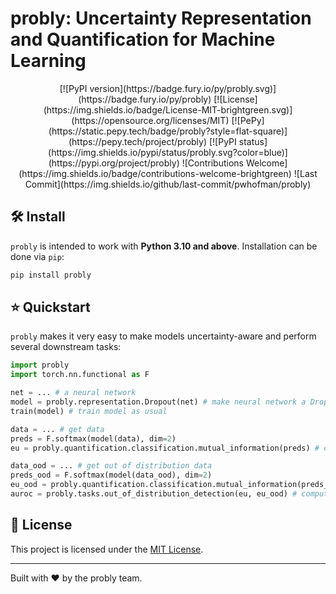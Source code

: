 # probly: Uncertainty Representation and Quantification for Machine Learning

<p align="center">
[![PyPI version](https://badge.fury.io/py/probly.svg)](https://badge.fury.io/py/probly)
[![License](https://img.shields.io/badge/License-MIT-brightgreen.svg)](https://opensource.org/licenses/MIT)
[![PePy](https://static.pepy.tech/badge/probly?style=flat-square)](https://pepy.tech/project/probly)
[![PyPI status](https://img.shields.io/pypi/status/probly.svg?color=blue)](https://pypi.org/project/probly)
![Contributions Welcome](https://img.shields.io/badge/contributions-welcome-brightgreen)
![Last Commit](https://img.shields.io/github/last-commit/pwhofman/probly)
</p>

## 🛠️ Install
`probly` is intended to work with **Python 3.10 and above**. Installation can be done via `pip`:

```sh
pip install probly
```

## ⭐ Quickstart

`probly` makes it very easy to make models uncertainty-aware and perform several downstream tasks:

```python
import probly
import torch.nn.functional as F

net = ... # a neural network
model = probly.representation.Dropout(net) # make neural network a Dropout model
train(model) # train model as usual

data = ... # get data
preds = F.softmax(model(data), dim=2)
eu = probly.quantification.classification.mutual_information(preds) # compute models epistemic uncertainty

data_ood = ... # get out of distribution data
preds_ood = F.softmax(model(data_ood), dim=2)
eu_ood = probly.quantification.classification.mutual_information(preds_ood)
auroc = probly.tasks.out_of_distribution_detection(eu, eu_ood) # compute the AUROC score for out of distribution detection
```

## 📜 License
This project is licensed under the [MIT License](https://github.com/pwhofman/probly/blob/main/LICENSE).

---
Built with ❤️ by the probly team.
